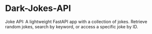 # Dark-Jokes-API
Joke API: A lightweight FastAPI app with a collection of jokes. Retrieve random jokes, search by keyword, or access a specific joke by ID.
